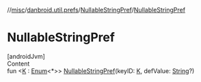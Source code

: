 //[misc](../../index.md)/[danbroid.util.prefs](../index.md)/[NullableStringPref](index.md)/[NullableStringPref](-nullable-string-pref.md)



# NullableStringPref  
[androidJvm]  
Content  
fun <[K](index.md) : [Enum](https://kotlinlang.org/api/latest/jvm/stdlib/kotlin/-enum/index.html)<*>> [NullableStringPref](-nullable-string-pref.md)(keyID: [K](index.md), defValue: [String](https://kotlinlang.org/api/latest/jvm/stdlib/kotlin/-string/index.html)?)  



